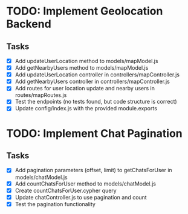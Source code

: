 # TODO: Implement Geolocation Backend

## Tasks
- [x] Add updateUserLocation method to models/mapModel.js
- [x] Add getNearbyUsers method to models/mapModel.js
- [x] Add updateUserLocation controller in controllers/mapController.js
- [x] Add getNearbyUsers controller in controllers/mapController.js
- [x] Add routes for user location update and nearby users in routes/mapRoutes.js
- [x] Test the endpoints (no tests found, but code structure is correct)
- [x] Update config/index.js with the provided module.exports

# TODO: Implement Chat Pagination

## Tasks
- [x] Add pagination parameters (offset, limit) to getChatsForUser in models/chatModel.js
- [x] Add countChatsForUser method to models/chatModel.js
- [x] Create countChatsForUser.cypher query
- [x] Update chatController.js to use pagination and count
- [x] Test the pagination functionality
